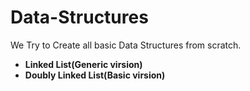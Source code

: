 # Data-Structures
We Try to Create all basic Data Structures from scratch.
* **Linked List(Generic virsion)** 
* **Doubly Linked List(Basic virsion)**
